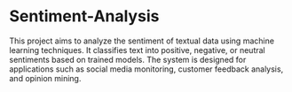 # Sentiment-Analysis
This project aims to analyze the sentiment of textual data using machine learning techniques. It classifies text into positive, negative, or neutral sentiments based on trained models. The system is designed for applications such as social media monitoring, customer feedback analysis, and opinion mining.
